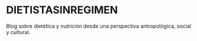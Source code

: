 # DIETISTASINREGIMEN
Blog sobre dietética y nutrición desde una perspectiva antropológica, social y cultural.
